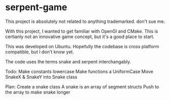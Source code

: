 # serpent-game
This project is absolutely not related to anything trademarked. don't sue me.

With this project, I wanted to get familiar with OpenGl and CMake.
This is certianly not an innovative game concept, but it's a good place to start.

This was developed on Ubuntu. Hopefully the codebase is cross platform compatible, but I don't know yet.

The code uses the terms snake and serpent interchangably.

Todo: 
    Make constants lowercase
    Make functions a UniformCase
    Move SnakeX & SnakeY into Snake class

Plan:
    Create a snake class
    A snake is an array of segment structs
        Push to the array to make snake longer
